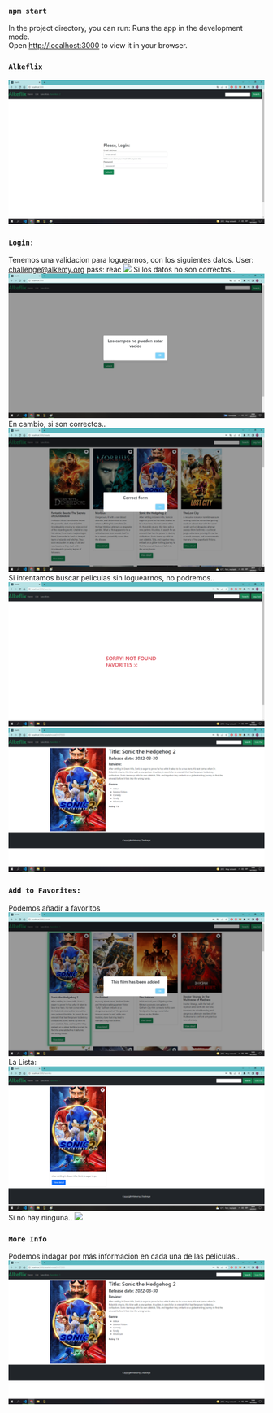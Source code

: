 ### `npm start`
In the project directory, you can run:
Runs the app in the development mode.\
Open [http://localhost:3000](http://localhost:3000) to view it in your browser.

### `Alkeflix`
![](src/img/Alkeflix1.jpg)

### `Login:`
Tenemos una validacion para loguearnos, con los siguientes datos.
User: challenge@alkemy.org 
pass: reac
![](../img/Alkeflix-Error1.jpg)
Si los datos no son correctos..
![](src/img/Alkeflix-Error2.jpg)
En cambio, si son correctos..
![](src/img/Alkeflix-Success1.jpg)
Si intentamos buscar peliculas sin loguearnos, no podremos..
![](src/img/Alkeflix3.jpg)
![](src/img/Alkeflix4.jpg)

### `Add to Favorites:`
Podemos añadir a favoritos
![](src/img/Alkeflix-AddToFav0.jpg)
La Lista:
![](src/img/Alkeflix-AddToFav1.jpg)
Si no hay ninguna..
![](src/img/Alkeflix-Alkeflix-Error5.jpg)

### `More Info`
Podemos indagar por más informacion en cada una de las peliculas..
![](src/img/AlkeflixMoreInfo.jpg)
